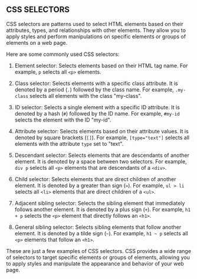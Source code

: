 ## CSS SELECTORS

CSS selectors are patterns used to select HTML elements based on their attributes, types, and relationships with other elements. They allow you to apply styles and perform manipulations on specific elements or groups of elements on a web page.

Here are some commonly used CSS selectors:

1. Element selector: Selects elements based on their HTML tag name. For example, `p` selects all `<p>` elements.

2. Class selector: Selects elements with a specific class attribute. It is denoted by a period (`.`) followed by the class name. For example, `.my-class` selects all elements with the class "my-class".

3. ID selector: Selects a single element with a specific ID attribute. It is denoted by a hash (`#`) followed by the ID name. For example, `#my-id` selects the element with the ID "my-id".

4. Attribute selector: Selects elements based on their attribute values. It is denoted by square brackets (`[]`). For example, `[type="text"]` selects all elements with the attribute `type` set to "text".

5. Descendant selector: Selects elements that are descendants of another element. It is denoted by a space between two selectors. For example, `div p` selects all `<p>` elements that are descendants of a `<div>`.

6. Child selector: Selects elements that are direct children of another element. It is denoted by a greater than sign (`>`). For example, `ul > li` selects all `<li>` elements that are direct children of a `<ul>`.

7. Adjacent sibling selector: Selects the sibling element that immediately follows another element. It is denoted by a plus sign (`+`). For example, `h1 + p` selects the `<p>` element that directly follows an `<h1>`.

8. General sibling selector: Selects sibling elements that follow another element. It is denoted by a tilde sign (`~`). For example, `h1 ~ p` selects all `<p>` elements that follow an `<h1>`.

These are just a few examples of CSS selectors. CSS provides a wide range of selectors to target specific elements or groups of elements, allowing you to apply styles and manipulate the appearance and behavior of your web page.
